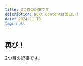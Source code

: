 ```yaml
---
title: 2つ目の記事です
description: Nuxt Contentは面白い！
date: 2024-11-13
tag: null
---
```


## 再び！

2つ目の記事です。

